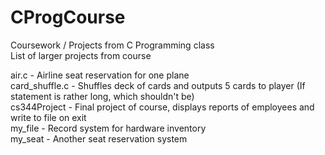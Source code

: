 # CProgCourse
Coursework / Projects from C Programming class  
List of larger projects from course

air.c - Airline seat reservation for one plane  
card_shuffle.c - Shuffles deck of cards and outputs 5 cards to player (If statement is rather long, which shouldn't be)  
cs344Project - Final project of course, displays reports of employees and write to file on exit  
my_file - Record system for hardware inventory  
my_seat - Another seat reservation system  
